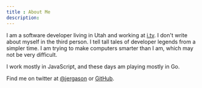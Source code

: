 ```yaml
---
title : About Me
description:
---
```


I am a software developer living in Utah and working at [i.tv](http://i.tv).
I don't write about myself in the third person. I tell tall tales of developer
legends from a simpler time. I am trying to make computers smarter than I am,
which may not be very difficult.

I work mostly in JavaScript, and these days am playing mostly in Go.

Find me on twitter at [@jergason](http://twitter.com/jergason) or
[GitHub](https://github.com/jergason).
